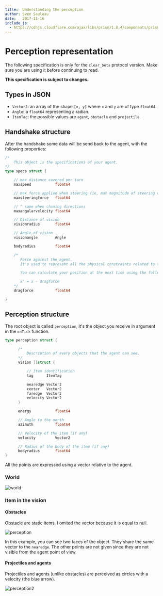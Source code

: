 ```yaml
---
title:  Understanding the perception
author: Sven Sauleau
date:   2017-11-16
include_js:
  - https://cdnjs.cloudflare.com/ajax/libs/prism/1.8.4/components/prism-go.min.js
---
```


# Perception representation

The following specification is only for the `clear_beta` protocol version. Make sure you are using it before continuing to read.

**This specification is subject to changes.**

## Types in JSON

- `Vector2`: an array of the shape `[x, y]` where `x` and `y` are of type `float64`.
- `Angle`: a `float64` representing a radian.
- `ItemTag`: the possible values are `agent`, `obstacle` and `projectile`.

<a name="handshake"></a>
## Handshake structure

After the handshake some data will be send back to the agent, with the following properties:

```go
/*
    This object is the specifications of your agent.
*/
type specs struct {

    // max distance covered per turn
    maxspeed           float64

    // max force applied when steering (ie, max magnitude of steering vector)
    maxsteeringforce   float64

    // ^ same when chaning directions
    maxangularvelocity float64

    // Distance of vision
    visionradius       float64

    // Angle of vision
    visionangle        Angle

    bodyradius         float64

    /*
       Force against the agent.
       It's used to represent all the physical constraints related to the environment.

       You can calculate your position at the next tick using the following formula, given that `x` is the steering you want and `x` < `maxsteeringforce`:

       x' = x - dragforce 
    */
    dragforce          float64

}
```

<a name="perception"></a>
## Perception structure

The root object is called `perception`, it's the object you receive in argument in the `onTick` function.


```go
type perception struct {

      /*
          Description of every objects that the agent can see.
      */
      vision []struct {

          // Item identification
          tag      ItemTag

          nearedge Vector2
          center   Vector2
          faredge  Vector2
          velocity Vector2
      }

      energy           float64

      // Angle to the north
      azimuth          float64

      // Velocity of the item (if any)
      velocity         Vector2

      // Radius of the body of the item (if any)
      bodyradius       float64
}
```

All the points are expressed using a vector relative to the agent.

### World

![world](/assets/img/perception-world.svg)

### Item in the vision

#### Obstacles

Obstacle are static items, I omited the vector because it is equal to null.

![perception](/assets/img/perception-object-cross.svg)

In this example, you can see two faces of the object. They share the same vector to the `nearedge`. The other points are not given since they are not visible from the agent point of view.

#### Projectiles and agents

Projectiles and agents (unlike obstacles) are perceived as circles with a velocity (the blue arrow).

![perception2](/assets/img/perception-agent.svg)
